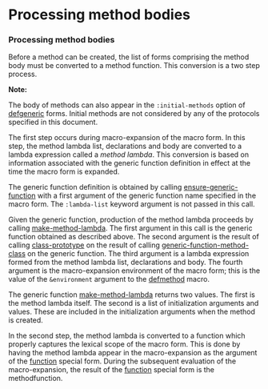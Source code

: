 Processing method bodies
========================

### Processing method bodies

Before a method can be created, the list of forms comprising the method body must be converted to a method function. This conversion is a two step process.

**Note:**

The body of methods can also appear in the `:initial-methods` option of [defgeneric](the-defgeneric-macro.md) forms. Initial methods are not considered by any of the protocols specified in this document.

The first step occurs during macro-expansion of the macro form. In this step, the method lambda list, declarations and body are converted to a lambda expression called a *method lambda*. This conversion is based on information associated with the generic function definition in effect at the time the macro form is expanded.

The generic function definition is obtained by calling [ensure-generic-function](ensure-generic-function.md) with a first argument of the generic function name specified in the macro form. The `:lambda-list` keyword argument is not passed in this call.

Given the generic function, production of the method lambda proceeds by calling [make-method-lambda](make-method-lambda.md). The first argument in this call is the generic function obtained as described above. The second argument is the result of calling [class-prototype](class-prototype.md) on the result of calling [generic-function-method-class](generic-function-method-class.md) on the generic function. The third argument is a lambda expression formed from the method lambda list, declarations and body. The fourth argument is the macro-expansion environment of the macro form; this is the value of the `&environment` argument to the [defmethod](the-defmethod-macro.md) macro.

The generic function [make-method-lambda](make-method-lambda.md) returns two values. The first is the method lambda itself. The second is a list of initialization arguments and values. These are included in the initialization arguments when the method is created.

In the second step, the method lambda is converted to a function which properly captures the lexical scope of the macro form. This is done by having the method lambda appear in the macro-expansion as the argument of the [function](http://www.lispworks.com/documentation/HyperSpec/Body/s_fn.htm) special form. During the subsequent evaluation of the macro-expansion, the result of the [function](http://www.lispworks.com/documentation/HyperSpec/Body/s_fn.htm) special form is the methodfunction.
